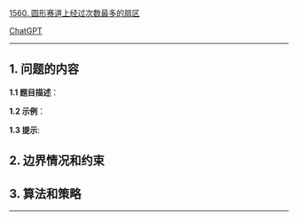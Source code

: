 [1560. 圆形赛道上经过次数最多的扇区](https://leetcode.cn/problems/most-visited-sector-in-a-circular-track)

[ChatGPT](chat.openai.com)

---

## 1. 问题的内容
**1.1 题目描述**：

**1.2 示例**：

**1.3 提示**:

## 2. 边界情况和约束


## 3. 算法和策略

---

